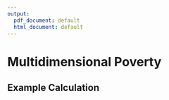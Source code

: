 ```yaml
---
output:
  pdf_document: default
  html_document: default
---
```




# Multidimensional Poverty

## Example Calculation
